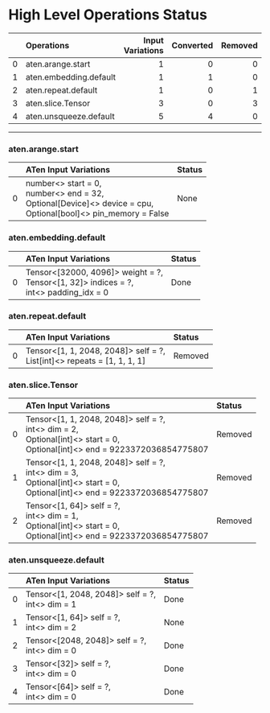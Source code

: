 # High Level Operations Status
|    | Operations             |   Input Variations |   Converted |   Removed |   Fallback | Completed   |   Generality Score |
|---:|:-----------------------|-------------------:|------------:|----------:|-----------:|:------------|-------------------:|
|  0 | aten.arange.start      |                  1 |           0 |         0 |          0 | ✘           |                0   |
|  1 | aten.embedding.default |                  1 |           1 |         0 |          0 | ✅          |                1   |
|  2 | aten.repeat.default    |                  1 |           0 |         1 |          0 | ✅          |                1   |
|  3 | aten.slice.Tensor      |                  3 |           0 |         3 |          0 | ✅          |                1   |
|  4 | aten.unsqueeze.default |                  5 |           4 |         0 |          0 | 🚧          |                0.8 |
***
### aten.arange.start
|    | ATen Input Variations                                                                                                | Status   |
|---:|:---------------------------------------------------------------------------------------------------------------------|:---------|
|  0 | number<> start = 0,<br>number<> end = 32,<br>Optional[Device]<> device = cpu,<br>Optional[bool]<> pin_memory = False | None     |
### aten.embedding.default
|    | ATen Input Variations                                                                      | Status   |
|---:|:-------------------------------------------------------------------------------------------|:---------|
|  0 | Tensor<[32000, 4096]> weight = ?,<br>Tensor<[1, 32]> indices = ?,<br>int<> padding_idx = 0 | Done     |
### aten.repeat.default
|    | ATen Input Variations                                                      | Status   |
|---:|:---------------------------------------------------------------------------|:---------|
|  0 | Tensor<[1, 1, 2048, 2048]> self = ?,<br>List[int]<> repeats = [1, 1, 1, 1] | Removed  |
### aten.slice.Tensor
|    | ATen Input Variations                                                                                                             | Status   |
|---:|:----------------------------------------------------------------------------------------------------------------------------------|:---------|
|  0 | Tensor<[1, 1, 2048, 2048]> self = ?,<br>int<> dim = 2,<br>Optional[int]<> start = 0,<br>Optional[int]<> end = 9223372036854775807 | Removed  |
|  1 | Tensor<[1, 1, 2048, 2048]> self = ?,<br>int<> dim = 3,<br>Optional[int]<> start = 0,<br>Optional[int]<> end = 9223372036854775807 | Removed  |
|  2 | Tensor<[1, 64]> self = ?,<br>int<> dim = 1,<br>Optional[int]<> start = 0,<br>Optional[int]<> end = 9223372036854775807            | Removed  |
### aten.unsqueeze.default
|    | ATen Input Variations                              | Status   |
|---:|:---------------------------------------------------|:---------|
|  0 | Tensor<[1, 2048, 2048]> self = ?,<br>int<> dim = 1 | Done     |
|  1 | Tensor<[1, 64]> self = ?,<br>int<> dim = 2         | None     |
|  2 | Tensor<[2048, 2048]> self = ?,<br>int<> dim = 0    | Done     |
|  3 | Tensor<[32]> self = ?,<br>int<> dim = 0            | Done     |
|  4 | Tensor<[64]> self = ?,<br>int<> dim = 0            | Done     |

